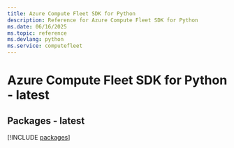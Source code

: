 ```yaml
---
title: Azure Compute Fleet SDK for Python
description: Reference for Azure Compute Fleet SDK for Python
ms.date: 06/16/2025
ms.topic: reference
ms.devlang: python
ms.service: computefleet
---
```

# Azure Compute Fleet SDK for Python - latest
## Packages - latest
[!INCLUDE [packages](compute-fleet-index.md)]